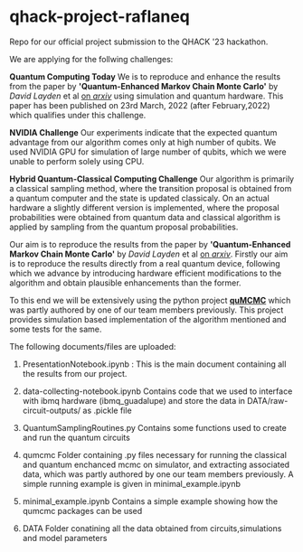 # qhack-project-raflaneq
Repo for our official project submission to the QHACK '23 hackathon.

We are applying for the follwing challenges:

**Quantum Computing Today**
We is to reproduce and enhance the results from the paper by **'Quantum-Enhanced Markov Chain Monte Carlo'** by *David Layden* et al [on *arxiv*](https://arxiv.org/abs/2203.12497) using simulation and quantum hardware. This paper has been published on  23rd March, 2022 (after February,2022) which qualifies under this challenge.

**NVIDIA Challenge**
Our experiments indicate that the expected quantum advantage from our algorithm comes only at high number of qubits. We used NVIDIA GPU for simulation of large number of qubits, which we were unable to perform solely using CPU.

**Hybrid Quantum-Classical Computing Challenge**
Our algorithm is primarily a classical sampling method, where the transition proposal is obtained from a quantum computer and the state is updated classicaly. On an actual hardware a slightly different version is implemented, where the proposal probabilities were obtained from quantum data and classical algorithm is applied by sampling from the quantum proposal probabilities.



Our aim is to reproduce the results from the paper by **'Quantum-Enhanced Markov Chain Monte Carlo'** by *David Layden* et al [on *arxiv*](https://arxiv.org/abs/2203.12497). Firstly our aim is to reproduce the results directly from a real quantum device, following which we advance by introducing hardware efficient modifications to the algorithm and obtain plausible enhancements than the former.

To this end we will be extensively using the python project [**quMCMC**](https://github.com/pafloxy/quMCMC) which was partly authored by one of our team members previously. This project provides simulation based implementation of the algorithm mentioned and some tests for the same.

The following documents/files are uploaded:
1. PresentationNotebook.ipynb :
This is the main document containing all the results from our project.

2. data-collecting-notebook.ipynb
Contains code that we used to interface with ibmq hardware (ibmq_guadalupe) and store the data in DATA/raw-circuit-outputs/ as .pickle file

3. QuantumSamplingRoutines.py
Contains some functions used to create and run the quantum circuits

4. qumcmc
Folder containing .py files necessary for running the classical and quantum enchanced mcmc on simulator, and extracting associated data, which was partly authored by one our team members previously. A simple running example is given in minimal_example.ipynb

5. minimal_example.ipynb
Contains a simple example showing how the qumcmc packages can be used

6. DATA
Folder conatining all the data obtained from circuits,simulations and model parameters